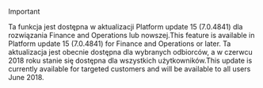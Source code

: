 > [!IMPORTANT]
> <span data-ttu-id="0946c-101">Ta funkcja jest dostępna w aktualizacji Platform update 15 (7.0.4841) dla rozwiązania Finance and Operations lub nowszej.</span><span class="sxs-lookup"><span data-stu-id="0946c-101">This feature is available in Platform update 15 (7.0.4841) for Finance and Operations or later.</span></span> <span data-ttu-id="0946c-102">Ta aktualizacja jest obecnie dostępna dla wybranych odbiorców, a w czerwcu 2018 roku stanie się dostępna dla wszystkich użytkowników.</span><span class="sxs-lookup"><span data-stu-id="0946c-102">This update is currently available for targeted customers and will be available to all users June 2018.</span></span>
